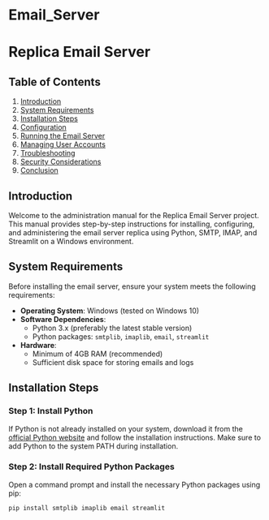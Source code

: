# Email_Server

# Replica Email Server

## Table of Contents

1. [Introduction](#introduction)
2. [System Requirements](#system-requirements)
3. [Installation Steps](#installation-steps)
4. [Configuration](#configuration)
5. [Running the Email Server](#running-the-email-server)
6. [Managing User Accounts](#managing-user-accounts)
7. [Troubleshooting](#troubleshooting)
8. [Security Considerations](#security-considerations)
9. [Conclusion](#conclusion)

## Introduction

Welcome to the administration manual for the Replica Email Server project. This manual provides step-by-step instructions for installing, configuring, and administering the email server replica using Python, SMTP, IMAP, and Streamlit on a Windows environment.

## System Requirements

Before installing the email server, ensure your system meets the following requirements:

- **Operating System**: Windows (tested on Windows 10)
- **Software Dependencies**:
  - Python 3.x (preferably the latest stable version)
  - Python packages: `smtplib`, `imaplib`, `email`, `streamlit`
- **Hardware**: 
  - Minimum of 4GB RAM (recommended)
  - Sufficient disk space for storing emails and logs

## Installation Steps

### Step 1: Install Python

If Python is not already installed on your system, download it from the [official Python website](https://www.python.org/downloads/) and follow the installation instructions. Make sure to add Python to the system PATH during installation.

### Step 2: Install Required Python Packages

Open a command prompt and install the necessary Python packages using pip:

```bash
pip install smtplib imaplib email streamlit
